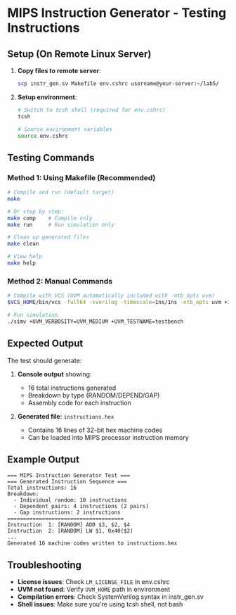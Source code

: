 # MIPS Instruction Generator - Testing Instructions

## Setup (On Remote Linux Server)

1. **Copy files to remote server**:
   ```bash
   scp instr_gen.sv Makefile env.cshrc username@your-server:~/lab5/
   ```

2. **Setup environment**:
   ```bash
   # Switch to tcsh shell (required for env.cshrc)
   tcsh
   
   # Source environment variables
   source env.cshrc
   ```

## Testing Commands

### Method 1: Using Makefile (Recommended)

```bash
# Compile and run (default target)
make

# Or step by step:
make comp    # Compile only
make run     # Run simulation only

# Clean up generated files
make clean

# View help
make help
```

### Method 2: Manual Commands

```bash
# Compile with VCS (UVM automatically included with -ntb_opts uvm)
$VCS_HOME/bin/vcs -full64 -sverilog -timescale=1ns/1ns -ntb_opts uvm +incdir+. instr_gen.sv

# Run simulation
./simv +UVM_VERBOSITY=UVM_MEDIUM +UVM_TESTNAME=testbench
```

## Expected Output

The test should generate:

1. **Console output** showing:
   - 16 total instructions generated
   - Breakdown by type (RANDOM/DEPEND/GAP)
   - Assembly code for each instruction

2. **Generated file**: `instructions.hex`
   - Contains 16 lines of 32-bit hex machine codes
   - Can be loaded into MIPS processor instruction memory

## Example Output
```
=== MIPS Instruction Generator Test ===
=== Generated Instruction Sequence ===
Total instructions: 16
Breakdown:
  - Individual random: 10 instructions
  - Dependent pairs: 4 instructions (2 pairs)
  - Gap instructions: 2 instructions
=====================================
Instruction  1: [RANDOM] ADD $3, $2, $4
Instruction  2: [RANDOM] LW $1, 0x40($2)
...
Generated 16 machine codes written to instructions.hex
```

## Troubleshooting

- **License issues**: Check `LM_LICENSE_FILE` in env.cshrc
- **UVM not found**: Verify `UVM_HOME` path in environment
- **Compilation errors**: Check SystemVerilog syntax in instr_gen.sv
- **Shell issues**: Make sure you're using tcsh shell, not bash